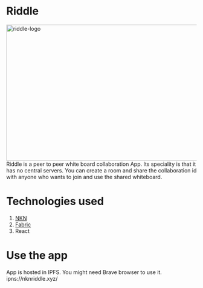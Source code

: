 # Riddle
<img style="display: block; margin: 0 auto" width="650px" height="360px" src="https://i.ibb.co/0CYwLwN/Screenshot-2021-09-17-at-8-03-32-AM.png" alt="riddle-logo" />
Riddle is a peer to peer white board collaboration App. Its speciality is that it has no central servers. You can create a room and share the collaboration id with anyone who wants to join and use the shared whiteboard.

# Technologies used
1. [NKN](https://nkn.org/)
2. [Fabric](http://fabricjs.com/)
3. React

# Use the app
App is hosted in IPFS. You might need Brave browser to use it.
ipns://nknriddle.xyz/
